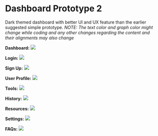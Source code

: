 # Dashboard Prototype 2 
Dark themed dashboard with better UI and UX feature than the earlier suggested simple prototype.
*NOTE: The text color and graph color might change while coding and any other changes regarding the content and their alignments may also change*

**Dashboard:**
![](https://github.com/shaistha24/RiskAssessmentFramework/blob/master/gsoc_dashboard/p1.jpg)

**Login:**
![](https://github.com/shaistha24/RiskAssessmentFramework/blob/master/gsoc_dashboard/p9.jpg)

**Sign Up:**
![](https://github.com/shaistha24/RiskAssessmentFramework/blob/master/gsoc_dashboard/p8.jpg)

**User Profile:**
![](https://github.com/shaistha24/RiskAssessmentFramework/blob/master/gsoc_dashboard/p2.jpg)

**Tools:**
![](https://github.com/shaistha24/RiskAssessmentFramework/blob/master/gsoc_dashboard/p3.jpg)

**History:**
![](https://github.com/shaistha24/RiskAssessmentFramework/blob/master/gsoc_dashboard/p4.jpg)

**Resources:**
![](https://github.com/shaistha24/RiskAssessmentFramework/blob/master/gsoc_dashboard/p5.jpg)

**Settings:**
![](https://github.com/shaistha24/RiskAssessmentFramework/blob/master/gsoc_dashboard/p6.jpg)

**FAQs:**
![](https://github.com/shaistha24/RiskAssessmentFramework/blob/master/gsoc_dashboard/p7.jpg)
